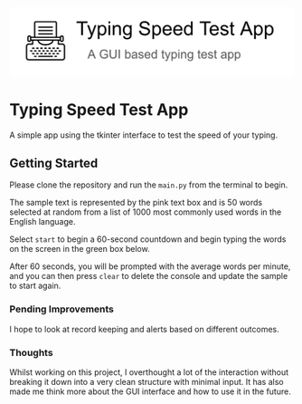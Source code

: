 ![Typing Speed Test App banner](Typing-App-Banner.png)
 
# Typing Speed Test App
 
A simple app using the tkinter interface to test the speed of your typing. 
 
## Getting Started
 
Please clone the repository and run the `main.py` from the terminal to begin.
 
The sample text is represented by the pink text box and is 50 words selected at random from a list of 1000 most commonly used words in the English language. 

Select `start` to begin a 60-second countdown and begin typing the words on the screen in the green box below. 

After 60 seconds, you will be prompted with the average words per minute, and you can then press `clear` to delete the console and update the sample to start again. 
 
### Pending Improvements
 
I hope to look at record keeping and alerts based on different outcomes. 
 
### Thoughts
 
Whilst working on this project, I overthought a lot of the interaction without breaking it down into a very clean structure with minimal input. It has also made me think more about the GUI interface and how to use it in the future. 
